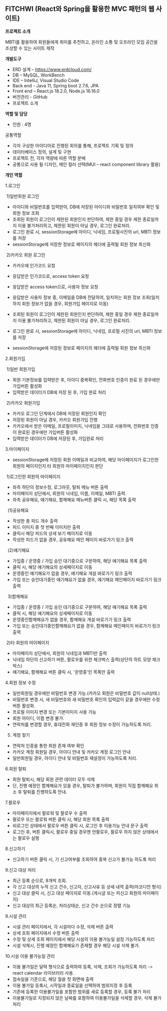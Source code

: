 ## FITCHWI (React와 Spring을 활용한 MVC 패턴의 웹 사이트)


**프로젝트 소개**

MBTI를 활용하여 회원들에게 취미를 추천하고, 온라인 소통 및 오프라인 모임 공간을 조성할 수 있는 사이트 제작





**개발도구**
+ ERD 설계 – https://www.erdcloud.com/
+ DB – MySQL, WorkBench
+ IDE – IntelliJ, Visual Studio Code
+ Back end - Java 11, Spring boot 2.7.6, JPA
+ Front end – React.js 18.2.0, Node.js 16.16.0
+ 버전관리 - GitHub
+ 프로젝트 소개




**역할 및 담당**

+ 인원 : 4명

공통역할 
+ 각자 구상한 아이디어로 진행된 회의를 통해, 프로젝트 기획 및 정의
+ 데이터베이스 정의, 설계 및 구현
+ 프로젝트 전, 각자 역량에 따른 역할 분배
+ 공통으로 사용 될 디자인, 메인 컬러 선택(MUI – react component library 활용)



**개인 역할**

 1.로그인
 
&nbsp;1)일반회원 로그인 
- 아이디와 비밀번호를 입력받아, DB에 저장된 아이디와 비밀번호 일치여부 확인 및 회원 정보 조회
- 조회된 회원이 로그인이 제한된 회원인지 판단하여, 제한 중일 경우 제한 종료일까지 이용 불가처리하고, 제한된 회원이 아닐 경우, 로그인 완료처리.
- 로그인 완료 시, sessionStorage에 아이디, 닉네임, 프로필사진의 url, MBTI 정보를 저장
- sessionStorage에 저장한 정보로 페이지의 헤더에 출력될 회원 정보 최신화

&nbsp;2)카카오 회원 로그인
- 카카오에 인가코드 요청
- 응답받은 인가코드로, access token 요청
- 응답받은 access token으로, 사용자 정보 요청
- 응답받은 사용자 정보 중, 이메일을 DB에 전달하여, 일치하는 회원 정보 조회(일치하지 회원 정보가 없을 경우, 회원가입 페이지로 이동)
- 조회된 회원이 로그인이 제한된 회원인지 판단하여, 제한 중일 경우 제한 종료일까지 이용 불가처리하고, 제한된 회원이 아닐 경우, 로그인 완료처리.

- 로그인 완료 시, sessionStorage에 아이디, 닉네임, 프로필 사진의 url, MBTI 정보를 저장
- sessionStorage에 저장된 정보로 페이지의 헤더에 출력될 회원 정보 최신화

2.회원가입

&nbsp;1)일반 회원가입

- 회원 기본정보를 입력받은 후, 아이디 중복확인, 전화번호 인증이 완료 된 경우에만 가입버튼 활성화
- 입력받은 데이터가 DB에 저장 된 후, 가입 완료 처리

&nbsp;2)카카오 회원가입
- 카카오 로그인 단계에서 DB에 저장된 회원인지 확인
- 저장된 회원이 아닐 경우, 카카오 회원가입 진행
- 카카오에서 받은 이메일, 프로필이미지, 닉네임을 그대로 사용하며, 전화번호 인증이 완료된 경우에만 가입버튼 활성화
- 입력받은 데이터가 DB에 저장된 후, 가입완료 처리

3.마이페이지
- sessionStorage에 저장된 회원 이메일과 비교하여, 해당 마이페이지가 로그인한 회원의 페이지인지 타 회원의 마이페이지인지 판단

&nbsp;1)로그인한 회원의 마이페이지 
- 좌측 하단의 정보수정, 로그아웃, 탈퇴 메뉴 버튼 출력
- 마이페이지 상단에서, 회원의 닉네임, 이름, 이메일, MBTI 출력.
- 좌측 공유해요, 얘기해요, 함께해요 메뉴버튼 클릭 시, 해당 목록 출력

&nbsp;&nbsp;(1)공유해요 
- 작성한 총 피드 개수 출력
- 피드 이미지 중 첫 번째 이미지만 출력
- 클릭시 해당 피드의 상세 보기 페이지로 이동
- 작성한 피드가 없을 경우, 공유해요 메인 페이지 바로가기 링크 출력

&nbsp;&nbsp;(2)얘기해요 
- 가입중 / 운영중 / 가입 승인 대기중으로 구분하여, 해당 얘기해요 목록 출력
- 클릭 시, 해당 얘기해요의 상세페이지로 이동
- 운영중인 얘기해요가 없을 경우, 얘기해요 개설 바로가기 링크 출력
- 가입 또는 승인대기중인 얘기해요가 없을 경우, 얘기해요 메인페이지 바로가기 링크 출력

&nbsp;&nbsp;3)함께해요
- 가입중 / 운영중 / 가입 승인 대기중으로 구분하여, 해당 얘기해요 목록 출력
- 클릭 시, 해당 얘기해요의 상세페이지로 이동
- 운영중인함께해요가 없을 경우, 함께해요 개설 바로가기 링크 출력
- 가입 또는 승인대기중인함께해요가 없을 경우, 함께해요 메인페이지 바로가기 링크 출력

&nbsp;2)타 회원의 마이페이지
- 마이페이지 상단에서, 회원의 닉네임과 MBTI만 출력
- 닉네임 하단의 신고하기 버튼, 팔로우를 위한 체크박스 출력(상단의 하트 모양 체크박스)
- 얘기해요, 함께해요 버튼 클릭 시, '운영중'인 목록만 출력

4.회원 정보 수정
- 일반회원일 경우에만 비밀번호 변경 가능.(카카오 회원은 비밀번호 값이 null상태.)
- 비밀번호 변경 시, 새 비밀번호와 새 비밀번호 확인의 입력값이 같을 경우에만 수정 버튼 활성화.
- 프로필 이미지 변경 또는 기본이미지 사용 가능
- 회원 아이디, 이름 변경 불가.
- 연락처를 변경할 경우, 휴대전화 재인증 후 회원 정보 수정이 가능하도록 처리.

5. 계정 찾기
- 연락처 인증을 통한 회원 존재 여부 확인
- 카카오 계정 회원일 경우, 아이디 안내 및 카카오 계정 로그인 안내
- 일반회원일 경우, 아이디 안내 및 비밀번호 재설정이 가능하도록 처리.

6.회원 탈퇴
- 회원 탈퇴시, 해당 회원 관련 데이터 모두 삭제
- 단, 진행 예정인 함께해요가 있을 경우, 탈퇴가 불가하며, 회원이 직접 함께해요 취소 후 탈퇴를 진행하도록 안내.

7.팔로우
- 마이페이지에서 팔로워 및 팔로우 수 출력
- 팔로우 또는 팔로워 버튼 클릭 시, 해당 회원 목록 출력
- 비로그인 상태에서 팔로우 버튼 클릭 시, 로그인 후 이용가능 안내 문구 출력
- 로그인 후, 버튼 클릭시, 팔로우 중일 경우엔 언팔로우, 팔로우 하지 않은 상태에서는 팔로우 실행

8.신고하기
- 신고하기 버튼 클릭 시, 기 신고여부를 조회하여 중복 신고가 불가능 하도록 처리

9.신고 대상 처리
- 최근 등록 순으로, 8개씩 조회. 
- 각 신고 대상의 누적 신고 건수, 신고자, 신고사유 등 상세 내역 출력(아코디언 형식)
- 신고 대상 클릭 시, 신고 대상 페이지로 이동.(게시글 또는 피신고 회원의 마이페이지)
- 신고 대상의 최근 등록순, 처리상태순, 신고 건수 순으로 정렬 기능 

9.시설 관리
- 시설 관리 페이지에서, 각 시설마다 수정, 삭제 버튼 출력 
- 상세 조회 페이지에서 수정 버튼 출력
- 수정 및 상세 조회 페이지에서 해당 시설의 이용 불가능일 설정 가능하도록 처리
- 시설 삭제시, 진행 예정인 함께해요가 존재할 경우 해당 시설 삭제 불가. 

10.시설 이용 불가능일 관리
- 이용 불가일은 달력 형식으로 출력하여 등록, 삭제, 조회가 가능하도록 처리 -> react calendar 라이브러리 사용.
- 접속일을 기준으로, 해당 월을 첫 화면에 출력
- 이용 불가일 등록시, 시작일과 종료일을 선택하여 범위지정 후 등록
- 기존에 등록한 이용불가일을 포함한 범위를 새로 등록할 경우, 등록 불가 처리
- 이용불가일로 지정되지 않은 날짜를 포함하여 이용불가일을 삭제할 경우, 삭제 불가 처리





